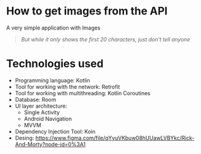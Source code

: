 # How to get images from the API
A very simple application with Images
> *But while it only shows the first 20 characters, just don't tell anyone*
# Technologies used
- Programming language: Kotlin
- Tool for working with the network: Retrofit
- Tool for working with multithreading: Kotlin Coroutines
- Database: Room
- UI layer architecture:
  - Single Activity
  - Android Navigation
  - MVVM
- Dependency Injection Tool: Koin 
- Desing: https://www.figma.com/file/qYyuVKbuw08hUUawLVBYkc/Rick-And-Morty?node-id=0%3A1
